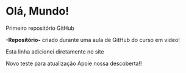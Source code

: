 # Olá, Mundo!
 Primeiro repositório GitHub

 **-Repositório-** criado durante uma aula de GitHub do curso em video!
 
 Esta linha adicionei diretamente no site
 
 Novo teste para atualização
 Apoie nossa descoberta!!
